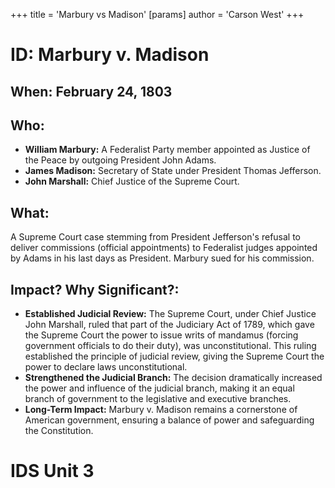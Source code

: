 +++
 title = 'Marbury vs Madison'
[params]
	author = 'Carson West'
+++
# ID: Marbury v. Madison

## When: February 24, 1803

## Who: 
* **William Marbury:**  A Federalist Party member appointed as Justice of the Peace by outgoing President John Adams.
* **James Madison:** Secretary of State under President Thomas Jefferson.
* **John Marshall:** Chief Justice of the Supreme Court.

## What:
A Supreme Court case stemming from President Jefferson's refusal to deliver commissions (official appointments) to Federalist judges appointed by Adams in his last days as President. Marbury sued for his commission. 

## Impact? Why Significant?: 
* **Established Judicial Review:**  The Supreme Court, under Chief Justice John Marshall, ruled that part of the Judiciary Act of 1789, which gave the Supreme Court the power to issue writs of mandamus (forcing government officials to do their duty), was unconstitutional. This ruling established the principle of judicial review, giving the Supreme Court the power to declare laws unconstitutional. 
* **Strengthened the Judicial Branch:** The decision dramatically increased the power and influence of the judicial branch, making it an equal branch of government to the legislative and executive branches.
* **Long-Term Impact:** Marbury v. Madison remains a cornerstone of American government, ensuring a balance of power and safeguarding the Constitution. 

# IDS Unit 3